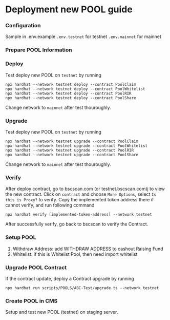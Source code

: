 # Deployment new POOL guide

### Configuration 
Sample in .env.example
`.env.testnet` for testnet
`.env.mainnet` for mainnet

### Prepare POOL Information


### Deploy
Test deploy new POOL on `testnet` by running
```
npx hardhat --network testnet deploy --contract PoolClaim
npx hardhat --network testnet deploy --contract PoolWhitelist
npx hardhat --network testnet deploy --contract PoolRIR
npx hardhat --network testnet deploy --contract PoolShare
```
Change network to `mainnet` after test thouroughly.

### Upgrade
Test deploy new POOL on `testnet` by running
```
npx hardhat --network testnet upgrade --contract PoolClaim
npx hardhat --network testnet upgrade --contract PoolWhitelist
npx hardhat --network testnet upgrade --contract PoolRIR
npx hardhat --network testnet upgrade --contract PoolShare
```
Change network to `mainnet` after test thouroughly.

### Verify
After deploy contract, go to bscscan.com (or testnet.bscscan.com)j to view the new contract. Click on `contract` and choose `More Options`, select `Is this is Proxy?` to verify. Copy the implemented token address there if cannot verify, and run following command
```
npx hardhat verify [implemented-token-address] --network testnet
```
After successfully verify, go back to bscscan to verify the Contract.

### Setup POOL
1. Withdraw Address: add WITHDRAW ADDRESS to cashout Raising Fund
2. Whitelist: if this is Whitelist Pool, then need import whitelist
 
### Upgrade POOL Contract
If the contract update, deploy a Contract upgrade by running
```
npx hardhat run scripts/POOLS/ABC-Test/upgrade.ts --network testnet
```

### Create POOL in CMS
Setup and test new POOL (testnet) on staging server.